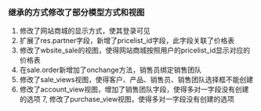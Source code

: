 ### 继承的方式修改了部分模型方式和视图
1. 修改了网站商城的显示方式，使其登录可见
2. 扩展了res.partner字段，新增了pricelist_id字段，此字段关联了价格表
3. 修改了wbsite_sale的视图，使得网站商城按照用户的pricelist_id显示对应的价格表
4. 在sale.order新增加了onchange方法，销售员绑定销售团队
5. 修改了sale_views视图，使得客户、产品、销售员、销售团队选择框不能创建
6. 修改了account_view视图，增加了销售团队字段，使得多对一字段没有创建的选项
7, 修改了purchase_view视图，使得多对一字段没有创建的选项